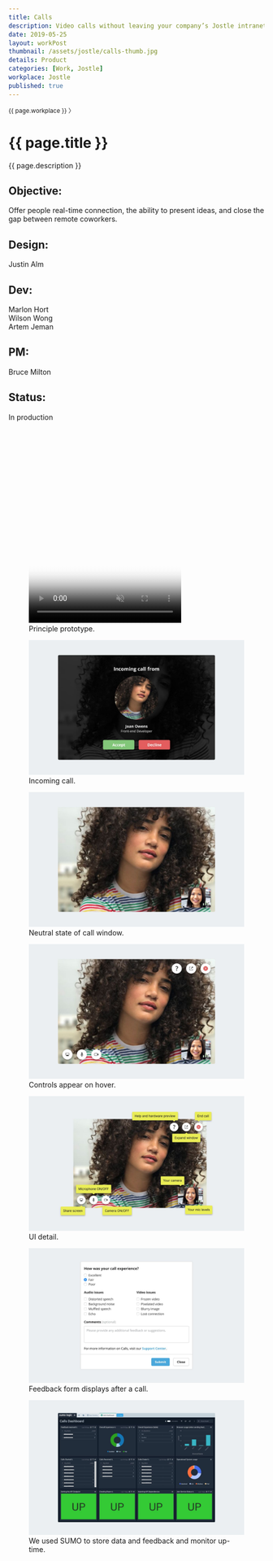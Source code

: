 ```yaml
---
title: Calls
description: Video calls without leaving your company’s Jostle intranet.
date: 2019-05-25
layout: workPost
thumbnail: /assets/jostle/calls-thumb.jpg
details: Product
categories: [Work, Jostle]
workplace: Jostle
published: true
---
```


<div class="mw-1024  u-mar-auto  u-mar-b05">
    <div class="Grid  Grid--withGutters">
        <div class="Grid-cell  u-size1of2">
            <p class="as-h4  u-noMargin  c-grey03"><small>{{ page.workplace }}&nbsp;〉</small></p>
            <h1 class="u-noMargin  u-mar-b00"><strong>{{ page.title }}</strong></h1>
        </div>
        <div class="Grid-cell  u-size1of2">
            <p class="as-h3  u-noMargin" style="max-width: 100%;">{{ page.description }}</p>
        </div>
    </div>
    <div class="project-metadata  u-mar-auto  u-mar-t05  u-mar-b00">
        <div class="objective">
            <h2 class="as-h5  u-noMargin  u-mar-b01"><strong>Objective</strong>:</h2>
            <p class="u-noMargin  u-mar-b02">Offer people real-time connection, the ability to present ideas, and close the gap between remote coworkers.</p>
        </div>
        <div>
            <h2 class="as-h5  u-noMargin  u-mar-b01"><strong>Design</strong>:</h2>
            <p class="u-noMargin  u-mar-b02">Justin Alm</p>
        </div>
        <div>
            <h2 class="as-h5  u-noMargin  u-mar-b01"><strong>Dev:</strong></h2>
            <p class="u-noMargin  u-mar-b02">Marlon Hort<br>Wilson Wong<br>Artem Jeman</p>
        </div>
        <div>
            <h2 class="as-h5  u-noMargin  u-mar-b01"><strong>PM:</strong></h2>
            <p class="u-noMargin  u-mar-b02">Bruce Milton</p>
        </div>
        <div>
            <h2 class="as-h5  u-noMargin  u-mar-b01"><strong>Status</strong>:</h2>
            <p class="u-noMargin  u-mar-b02">In production</p>
        </div>
    </div>
</div>

<div class="mw-1024  u-mar-auto  u-mar-b03">
    <figure>
        <div class="media" style="padding-top: 54.75%;">
            <video class="u-bor-width-nrml" autoplay loop muted playsinline type="video/mp4" src="/assets/jostle/calls.mp4" poster="/assets/jostle/calls-video-poster.jpg"></video>
        </div>
        <figcaption>Principle prototype.</figcaption>
    </figure>
</div>
<div class="Grid  Grid--withGutters">
    <div class="Grid-cell  u-size1of2">
        <figure>
            <img src="/assets/jostle/calls-2.jpg" alt="Incoming call" />
            <figcaption>Incoming call.</figcaption>
        </figure>
    </div>
    <div class="Grid-cell  u-size1of2">
        <figure>
            <img src="/assets/jostle/calls-6.jpg" alt="Neutral Call state" />
            <figcaption>Neutral state of call window.</figcaption>
        </figure>
    </div>
    <div class="Grid-cell  u-size1of2">
        <figure>
            <img src="/assets/jostle/calls-1.jpg" alt="Jostle Calls" />
            <figcaption>Controls appear on hover.</figcaption>
        </figure>
    </div>
    <div class="Grid-cell  u-size1of2">
        <figure>
            <img src="/assets/jostle/calls-3.jpg" alt="UI detail" />
            <figcaption>UI detail.</figcaption>
        </figure>
    </div>
    <div class="Grid-cell  u-size1of2">
        <figure>
            <img src="/assets/jostle/calls-4.jpg" alt="Feedback form after call" />
            <figcaption>Feedback form displays after a call.</figcaption>
        </figure>
    </div>
    <div class="Grid-cell  u-size1of2">
        <figure>
            <img src="/assets/jostle/calls-5.jpg" alt="Sumo Dashboard" />
            <figcaption>We used SUMO to store data and feedback and monitor up-time.</figcaption>
        </figure>
    </div>
</div>